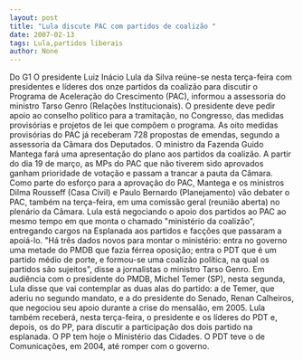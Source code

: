 ```yaml
---
layout: post
title: "Lula discute PAC com partidos de coalizão "
date: 2007-02-13
tags: Lula,partidos liberais
author: None
---
```

Do G1
O presidente Luiz Inácio Lula da Silva reúne-se nesta terça-feira com presidentes e líderes dos onze partidos da coalizão para discutir o Programa de Aceleração do Crescimento (PAC), informou a assessoria do ministro Tarso Genro (Relações Institucionais).
O presidente deve pedir apoio ao conselho político para a tramitação, no Congresso, das medidas provisórias e projetos de lei que compõem o programa. As oito medidas provisórias do PAC já receberam 728 propostas de emendas, segundo a assessoria da Câmara dos Deputados.
O ministro da Fazenda Guido Mantega fará uma apresentação do plano aos partidos da coalizão.
A partir do dia 19 de março, as MPs do PAC que não tiverem sido aprovados ganham prioridade de votação e passam a trancar a pauta da Câmara.
Como parte do esforço para a aprovação do PAC, Mantega e os ministros Dilma Rousseff (Casa Civil) e Paulo Bernardo (Planejamento) vão debater o PAC, também na terça-feira, em uma comissão geral (reunião aberta) no plenário da Câmara.
Lula está negociando o apoio dos partidos ao PAC ao mesmo tempo em que monta o chamado \"ministério da coalizão\", entregando cargos na Esplanada aos partidos e facções que passaram a apoiá-lo.
\"Há três dados novos para montar o ministério: entra no governo uma metade do PMDB que fazia férrea oposição; entra o PDT que é um partido médio de porte, e formou-se uma coalizão política, na qual os partidos são sujeitos\", disse a jornalistas o ministro Tarso Genro.
Em audiência com o presidente do PMDB, Michel Temer (SP), nesta segunda, Lula disse que vai contemplar as duas alas do partido: a de Temer, que aderiu no segundo mandato, e a do presidente do Senado, Renan Calheiros, que negociou seu apoio durante a crise do mensalão, em 2005.
Lula também receberá, nesta terça-feira, o presidente e os líderes do PDT e, depois, os do PP, para discutir a participação dos dois partido na esplanada. O PP tem hoje o Ministério das Cidades. O PDT teve o de Comunicações, em 2004, até romper com o governo. 